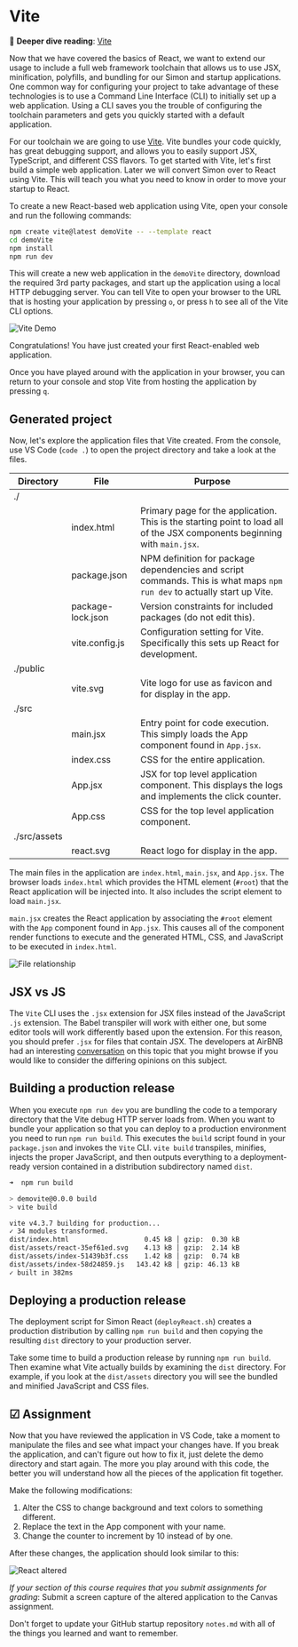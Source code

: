 # Vite

📖 **Deeper dive reading**: [Vite](https://vitejs.dev/guide/)

Now that we have covered the basics of React, we want to extend our usage to include a full web framework toolchain that allows us to use JSX, minification, polyfills, and bundling for our Simon and startup applications. One common way for configuring your project to take advantage of these technologies is to use a Command Line Interface (CLI) to initially set up a web application. Using a CLI saves you the trouble of configuring the toolchain parameters and gets you quickly started with a default application.

For our toolchain we are going to use [Vite](https://vitejs.dev/). Vite bundles your code quickly, has great debugging support, and allows you to easily support JSX, TypeScript, and different CSS flavors. To get started with Vite, let's first build a simple web application. Later we will convert Simon over to React using Vite. This will teach you what you need to know in order to move your startup to React.

To create a new React-based web application using Vite, open your console and run the following commands:

```sh
npm create vite@latest demoVite -- --template react
cd demoVite
npm install
npm run dev
```

This will create a new web application in the `demoVite` directory, download the required 3rd party packages, and start up the application using a local HTTP debugging server. You can tell Vite to open your browser to the URL that is hosting your application by pressing `o`, or press `h` to see all of the Vite CLI options.

![Vite Demo](viteDemo.gif)

Congratulations! You have just created your first React-enabled web application.

Once you have played around with the application in your browser, you can return to your console and stop Vite from hosting the application by pressing `q`.

## Generated project

Now, let's explore the application files that Vite created. From the console, use VS Code (`code .`) to open the project directory and take a look at the files.

| Directory    | File              | Purpose                                                                                                                   |
| ------------ | ----------------- | ------------------------------------------------------------------------------------------------------------------------- |
| ./           |                   |                                                                                                                           |
|              | index.html        | Primary page for the application. This is the starting point to load all of the JSX components beginning with `main.jsx`. |
|              | package.json      | NPM definition for package dependencies and script commands. This is what maps `npm run dev` to actually start up Vite.   |
|              | package-lock.json | Version constraints for included packages (do not edit this).                                                             |
|              | vite.config.js    | Configuration setting for Vite. Specifically this sets up React for development.                                          |
| ./public     |                   |                                                                                                                           |
|              | vite.svg          | Vite logo for use as favicon and for display in the app.                                                                  |
| ./src        |                   |                                                                                                                           |
|              | main.jsx          | Entry point for code execution. This simply loads the App component found in `App.jsx`.                                   |
|              | index.css         | CSS for the entire application.                                                                                           |
|              | App.jsx           | JSX for top level application component. This displays the logs and implements the click counter.                         |
|              | App.css           | CSS for the top level application component.                                                                              |
| ./src/assets |                   |                                                                                                                           |
|              | react.svg         | React logo for display in the app.                                                                                        |

The main files in the application are `index.html`, `main.jsx`, and `App.jsx`. The browser loads `index.html` which provides the HTML element (`#root`) that the React application will be injected into. It also includes the script element to load `main.jsx`.

`main.jsx` creates the React application by associating the `#root` element with the `App` component found in `App.jsx`. This causes all of the component render functions to execute and the generated HTML, CSS, and JavaScript to be executed in `index.html`.

![File relationship](reactFiles.png)

## JSX vs JS

The `Vite` CLI uses the `.jsx` extension for JSX files instead of the JavaScript `.js` extension. The Babel transpiler will work with either one, but some editor tools will work differently based upon the extension. For this reason, you should prefer `.jsx` for files that contain JSX. The developers at AirBNB had an interesting [conversation](https://github.com/airbnb/javascript/pull/985) on this topic that you might browse if you would like to consider the differing opinions on this subject.

## Building a production release

When you execute `npm run dev` you are bundling the code to a temporary directory that the Vite debug HTTP server loads from. When you want to bundle your application so that you can deploy to a production environment you need to run `npm run build`. This executes the `build` script found in your `package.json` and invokes the `Vite` CLI. `vite build` transpiles, minifies, injects the proper JavaScript, and then outputs everything to a deployment-ready version contained in a distribution subdirectory named `dist`.

```sh
➜  npm run build

> demovite@0.0.0 build
> vite build

vite v4.3.7 building for production...
✓ 34 modules transformed.
dist/index.html                   0.45 kB │ gzip:  0.30 kB
dist/assets/react-35ef61ed.svg    4.13 kB │ gzip:  2.14 kB
dist/assets/index-51439b3f.css    1.42 kB │ gzip:  0.74 kB
dist/assets/index-58d24859.js   143.42 kB │ gzip: 46.13 kB
✓ built in 382ms
```

## Deploying a production release

The deployment script for Simon React (`deployReact.sh`) creates a production distribution by calling `npm run build` and then copying the resulting `dist` directory to your production server.

Take some time to build a production release by running `npm run build`. Then examine what Vite actually builds by examining the `dist` directory. For example, if you look at the `dist/assets` directory you will see the bundled and minified JavaScript and CSS files.

## ☑ Assignment

Now that you have reviewed the application in VS Code, take a moment to manipulate the files and see what impact your changes have. If you break the application, and can't figure out how to fix it, just delete the demo directory and start again. The more you play around with this code, the better you will understand how all the pieces of the application fit together.

Make the following modifications:

1. Alter the CSS to change background and text colors to something different.
1. Replace the text in the App component with your name.
1. Change the counter to increment by 10 instead of by one.

After these changes, the application should look similar to this:

![React altered](reactAppAltered.png)

_If your section of this course requires that you submit assignments for grading_: Submit a screen capture of the altered application to the Canvas assignment.

Don't forget to update your GitHub startup repository `notes.md` with all of the things you learned and want to remember.
